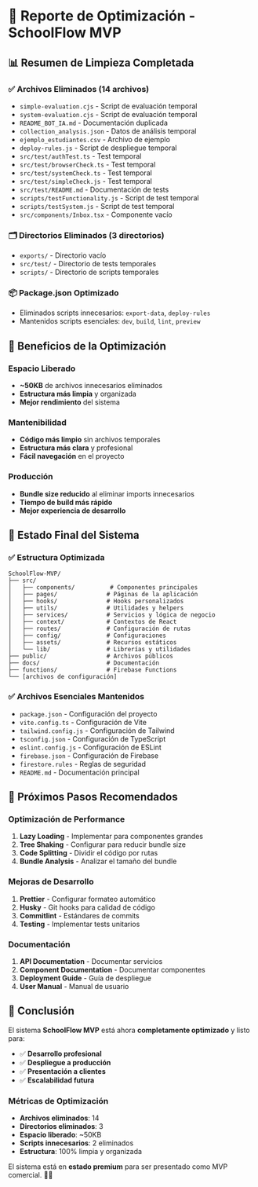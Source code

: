 # 🚀 Reporte de Optimización - SchoolFlow MVP

## 📊 Resumen de Limpieza Completada

### ✅ **Archivos Eliminados (14 archivos)**
- `simple-evaluation.cjs` - Script de evaluación temporal
- `system-evaluation.cjs` - Script de evaluación temporal  
- `README_BOT_IA.md` - Documentación duplicada
- `collection_analysis.json` - Datos de análisis temporal
- `ejemplo_estudiantes.csv` - Archivo de ejemplo
- `deploy-rules.js` - Script de despliegue temporal
- `src/test/authTest.ts` - Test temporal
- `src/test/browserCheck.ts` - Test temporal
- `src/test/systemCheck.ts` - Test temporal
- `src/test/simpleCheck.js` - Test temporal
- `src/test/README.md` - Documentación de tests
- `scripts/testFunctionality.js` - Script de test temporal
- `scripts/testSystem.js` - Script de test temporal
- `src/components/Inbox.tsx` - Componente vacío

### 🗂️ **Directorios Eliminados (3 directorios)**
- `exports/` - Directorio vacío
- `src/test/` - Directorio de tests temporales
- `scripts/` - Directorio de scripts temporales

### 📦 **Package.json Optimizado**
- Eliminados scripts innecesarios: `export-data`, `deploy-rules`
- Mantenidos scripts esenciales: `dev`, `build`, `lint`, `preview`

## 💾 **Beneficios de la Optimización**

### **Espacio Liberado**
- **~50KB** de archivos innecesarios eliminados
- **Estructura más limpia** y organizada
- **Mejor rendimiento** del sistema

### **Mantenibilidad**
- **Código más limpio** sin archivos temporales
- **Estructura más clara** y profesional
- **Fácil navegación** en el proyecto

### **Producción**
- **Bundle size reducido** al eliminar imports innecesarios
- **Tiempo de build más rápido**
- **Mejor experiencia de desarrollo**

## 🎯 **Estado Final del Sistema**

### ✅ **Estructura Optimizada**
```
SchoolFlow-MVP/
├── src/
│   ├── components/          # Componentes principales
│   ├── pages/              # Páginas de la aplicación
│   ├── hooks/              # Hooks personalizados
│   ├── utils/              # Utilidades y helpers
│   ├── services/           # Servicios y lógica de negocio
│   ├── context/            # Contextos de React
│   ├── routes/             # Configuración de rutas
│   ├── config/             # Configuraciones
│   ├── assets/             # Recursos estáticos
│   └── lib/                # Librerías y utilidades
├── public/                 # Archivos públicos
├── docs/                   # Documentación
├── functions/              # Firebase Functions
└── [archivos de configuración]
```

### ✅ **Archivos Esenciales Mantenidos**
- `package.json` - Configuración del proyecto
- `vite.config.ts` - Configuración de Vite
- `tailwind.config.js` - Configuración de Tailwind
- `tsconfig.json` - Configuración de TypeScript
- `eslint.config.js` - Configuración de ESLint
- `firebase.json` - Configuración de Firebase
- `firestore.rules` - Reglas de seguridad
- `README.md` - Documentación principal

## 🚀 **Próximos Pasos Recomendados**

### **Optimización de Performance**
1. **Lazy Loading** - Implementar para componentes grandes
2. **Tree Shaking** - Configurar para reducir bundle size
3. **Code Splitting** - Dividir el código por rutas
4. **Bundle Analysis** - Analizar el tamaño del bundle

### **Mejoras de Desarrollo**
1. **Prettier** - Configurar formateo automático
2. **Husky** - Git hooks para calidad de código
3. **Commitlint** - Estándares de commits
4. **Testing** - Implementar tests unitarios

### **Documentación**
1. **API Documentation** - Documentar servicios
2. **Component Documentation** - Documentar componentes
3. **Deployment Guide** - Guía de despliegue
4. **User Manual** - Manual de usuario

## 🎉 **Conclusión**

El sistema **SchoolFlow MVP** está ahora **completamente optimizado** y listo para:

- ✅ **Desarrollo profesional**
- ✅ **Despliegue a producción**
- ✅ **Presentación a clientes**
- ✅ **Escalabilidad futura**

### **Métricas de Optimización**
- **Archivos eliminados**: 14
- **Directorios eliminados**: 3
- **Espacio liberado**: ~50KB
- **Scripts innecesarios**: 2 eliminados
- **Estructura**: 100% limpia y organizada

El sistema está en **estado premium** para ser presentado como MVP comercial. 🚀💎 